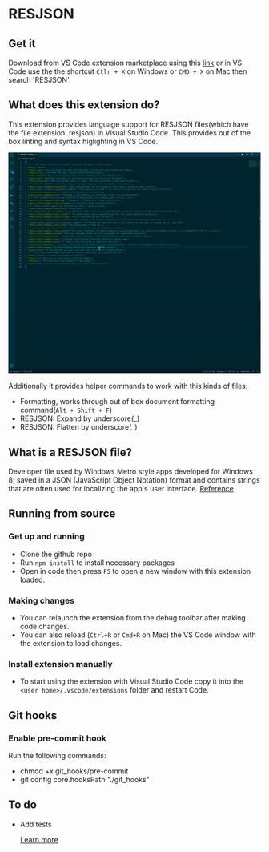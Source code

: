 # RESJSON
## Get it
Download from VS Code extension  marketplace using this [link](https://marketplace.visualstudio.com/items?itemName=cmwendwa.resjson) or in VS Code use the the shortcut `Ctlr + X` on Windows or `CMD + X` on Mac then search 'RESJSON'.

## What does this extension do?
This extension provides language support for RESJSON files(which have the file extension .resjson) in Visual Studio Code.
This provides out of the box linting and syntax higlighting in VS Code.

![gif](assets/images/screen.gif)

Additionally it provides helper commands to work with this kinds of files:
* Formatting, works through out of box document formatting command(`Alt + Shift + F`)
* RESJSON: Expand by underscore(_)
* RESJSON: Flatten by underscore(_)

## What is a RESJSON file?
Developer file used by Windows Metro style apps developed for Windows 8; saved in a JSON (JavaScript Object Notation) format and contains strings that are often used for localizing the app's user interface. [Reference](https://fileinfo.com/extension/resjson)

## Running from source
### Get up and running

* Clone the github repo
* Run ```npm install``` to install necessary packages
* Open in code then press `F5` to open a new window with this extension loaded.

### Making changes

* You can relaunch the extension from the debug toolbar after making code changes.
* You can also reload (`Ctrl+R` or `Cmd+R` on Mac) the VS Code window with the extension to load changes.

### Install extension manually

* To start using the extension with Visual Studio Code copy it into the `<user home>/.vscode/extensions` folder and restart Code.

## Git hooks

### Enable pre-commit hook

Run the following commands:

* chmod +x git_hooks/pre-commit
* git config core.hooksPath "./git_hooks"

## To do

* Add tests

    [Learn more](https://code.visualstudio.com/docs)

